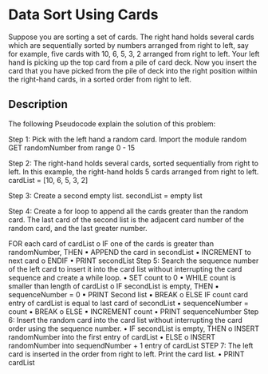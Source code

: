 # Data Sort Using Cards

Suppose you are sorting a set of cards. The right hand holds several cards which are sequentially sorted by numbers arranged from right to left, say for example, five cards with 10, 6, 5, 3, 2 arranged from right to left. Your left hand is picking up the top card from a pile of card deck. Now you insert the card that you have picked from the pile of deck into the right position within the right-hand cards, in a sorted order from right to left.

## Description

The following Pseudocode explain the solution of this problem:

Step 1: Pick with the left hand a random card.
    Import the module random
    GET randomNumber from range 0 - 15

Step 2: The right-hand holds several cards, sorted sequentially from right to left. In this example, the right-hand holds 5 cards arranged from right to left.
    cardList = [10, 6, 5, 3, 2]

Step 3: Create a second empty list.
    secondList = empty list

Step 4: Create a for loop to append all the cards greater than the random card. The last card of the second list is the adjacent card number of the random card, and the last greater number.

  FOR each card of cardList
o     IF one of the cards is greater than randomNumber, THEN
▪ APPEND the card in secondList
▪ INCREMENT to next card
o ENDIF
• PRINT secondList
Step 5: Search the sequence number of the left card to insert it into the card list without interrupting the card sequence and create a while loop.
• SET count to 0
• WHILE count is smaller than length of cardList
o IF secondList is empty, THEN
▪ sequenceNumber = 0
▪ PRINT Second list
▪ BREAK
o ELSE IF count card entry of cardList is equal to last card of secondList
▪ sequenceNumber = count
▪ BREAK
o ELSE
▪ INCREMENT count
• PRINT sequenceNumber
Step 6: Insert the random card into the card list without interrupting the card order using the sequence number.
• IF secondList is empty, THEN
o INSERT randomNumber into the first entry of cardList
• ELSE
o INSERT randomNumber into sequendNumber + 1 entry of cardList
STEP 7: The left card is inserted in the order from right to left. Print the card list.
• PRINT cardList
